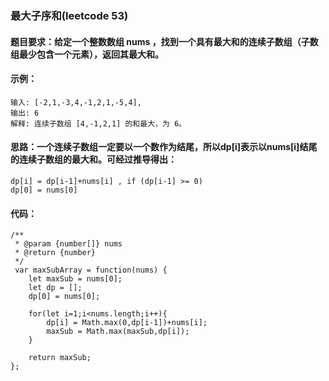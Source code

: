 ### 最大子序和(leetcode 53)
#### 题目要求：给定一个整数数组 nums ，找到一个具有最大和的连续子数组（子数组最少包含一个元素），返回其最大和。
#### 示例：
```
输入: [-2,1,-3,4,-1,2,1,-5,4],
输出: 6
解释: 连续子数组 [4,-1,2,1] 的和最大，为 6。
```
#### 思路：一个连续子数组一定要以一个数作为结尾，所以dp[i]表示以nums[i]结尾的连续子数组的最大和。可经过推导得出：
```
dp[i] = dp[i-1]+nums[i] , if (dp[i-1] >= 0)
dp[0] = nums[0]
```
#### 代码：

```
/**
 * @param {number[]} nums
 * @return {number}
 */
 var maxSubArray = function(nums) {
    let maxSub = nums[0];
    let dp = [];
    dp[0] = nums[0];
    
    for(let i=1;i<nums.length;i++){
        dp[i] = Math.max(0,dp[i-1])+nums[i];
        maxSub = Math.max(maxSub,dp[i]);
    }

    return maxSub;
};
```
